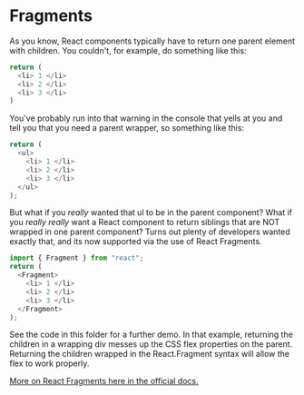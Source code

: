 # Fragments

As you know, React components typically have to return one parent element with children. You couldn't, for example, do something like this:

```javascript
return (
  <li> 1 </li>
  <li> 2 </li>
  <li> 3 </li>
)
```

You've probably run into that warning in the console that yells at you and tell you that you need a parent wrapper, so something like this:

```javascript
return (
  <ul>
    <li> 1 </li>
    <li> 2 </li>
    <li> 3 </li>
  </ul>
);
```

But what if you _really_ wanted that ul to be in the parent component? What if you _really really_ want a React component to return siblings that are NOT wrapped in one parent component? Turns out plenty of developers wanted exactly that, and its now supported via the use of React Fragments.

```javascript
import { Fragment } from "react";
return (
  <Fragment>
    <li> 1 </li>
    <li> 2 </li>
    <li> 3 </li>
  </Fragment>
);
```

See the code in this folder for a further demo. In that example, returning the children in a wrapping div messes up the CSS flex properties on the parent. Returning the children wrapped in the React.Fragment syntax will allow the flex to work properly.

[More on React Fragments here in the official docs.](https://reactjs.org/docs/fragments.html)
